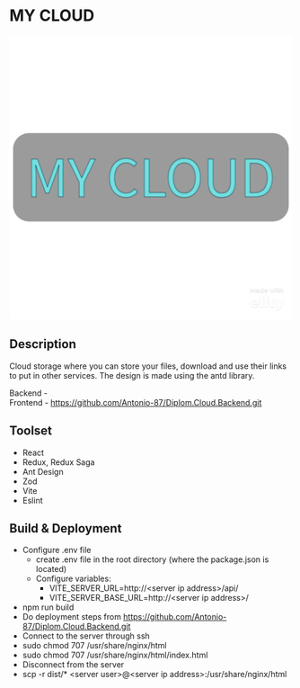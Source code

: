 # MY CLOUD

![Alt text](assets/MyCloud.png)

## Description

Cloud storage where you can store your files, download and use their links to put in other
services. The design is made using the antd library.

Backend - <br />
Frontend - https://github.com/Antonio-87/Diplom.Cloud.Backend.git

## Toolset

- React
- Redux, Redux Saga
- Ant Design
- Zod
- Vite
- Eslint

## Build & Deployment

- Configure .env file
  - create .env file in the root directory (where the package.json is located)
  - Configure variables:
    - VITE_SERVER_URL=http://\<server ip address>/api/
    - VITE_SERVER_BASE_URL=http://\<server ip address>/
- npm run build
- Do deployment steps from https://github.com/Antonio-87/Diplom.Cloud.Backend.git
- Connect to the server through ssh
- sudo chmod 707 /usr/share/nginx/html
- sudo chmod 707 /usr/share/nginx/html/index.html
- Disconnect from the server
- scp -r dist/\* \<server user>@\<server ip address>:/usr/share/nginx/html

